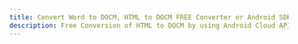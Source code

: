 ---title: Convert Word to DOCM, HTML to DOCM FREE Converter or Android SDKdescription: Free Conversion of HTML to DOCM by using Android Cloud APIs & SDKs. Also Create, Edit & Render Microsoft Word & OpenOffice documents in the Cloud.---